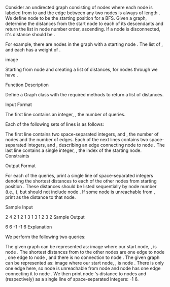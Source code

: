 Consider an undirected graph consisting of  nodes where each node is labeled from  to  and the edge between any two nodes is always of length . We define node  to be the starting position for a BFS. Given a graph, determine the distances from the start node to each of its descendants and return the list in node number order, ascending. If a node is disconnected, it's distance should be .

For example, there are  nodes in the graph with a starting node . The list of , and each has a weight of .

image

Starting from node  and creating a list of distances, for nodes  through  we have .

Function Description

Define a Graph class with the required methods to return a list of distances.

Input Format

The first line contains an integer, , the number of queries.

Each of the following  sets of lines is as follows:

The first line contains two space-separated integers,  and , the number of nodes and the number of edges.
Each of the next  lines contains two space-separated integers,  and , describing an edge connecting node  to node .
The last line contains a single integer, , the index of the starting node.
Constraints

Output Format

For each of the  queries, print a single line of  space-separated integers denoting the shortest distances to each of the  other nodes from starting position . These distances should be listed sequentially by node number (i.e., ), but should not include node . If some node is unreachable from , print  as the distance to that node.

Sample Input

2
4 2
1 2
1 3
1
3 1
2 3
2
Sample Output

6 6 -1
-1 6
Explanation

We perform the following two queries:

The given graph can be represented as:
image
where our start node, , is node . The shortest distances from  to the other nodes are one edge to node , one edge to node , and there is no connection to node .
The given graph can be represented as:
image
where our start node, , is node . There is only one edge here, so node  is unreachable from node  and node  has one edge connecting it to node . We then print node 's distance to nodes  and  (respectively) as a single line of space-separated integers: -1 6.